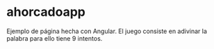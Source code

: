 # ahorcadoapp
Ejemplo de página hecha con Angular. El juego consiste en adivinar la palabra para ello tiene 9 intentos.
